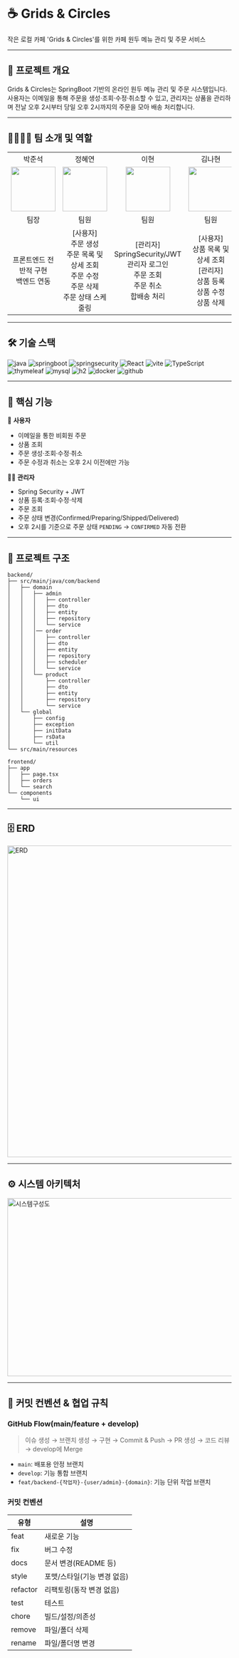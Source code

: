 # ☕️ Grids & Circles 

작은 로컬 카페 'Grids & Circles'를 위한 카페 원두 메뉴 관리 및 주문 서비스

---

## 📓 프로젝트 개요 

Grids & Circles는 SpringBoot 기반의 온라인 원두 메뉴 관리 및 주문 시스템입니다. 
사용자는 이메일을 통해 주문을 생성·조회·수정·취소할 수 있고, 관리자는 상품을 관리하며 전날 오후 2시부터 당일 오후 2시까지의 주문을 모아 배송 처리합니다.

---

## 🧑‍🧑‍🧒‍🧒 팀 소개 및 역할
<table>
  <tbody>
    <tr>
      <td align="center">박준석</td><td align="center">정혜연</td><td align="center">이현</td><td align="center">김나현</td><td align="center">조영주</td>
    </tr>
    <tr>
      <td align="center"><a href="https://github.com/junseokPP"><img src="https://avatars.githubusercontent.com/u/167407603?v=4" width="100px;" alt=""/><br /></a></td>
      <td align="center"><a href="https://github.com/hznnoy"><img src="https://avatars.githubusercontent.com/u/152006906?v=4" width="100px;" alt=""/><br /></td>
      <td align="center"><a href="https://github.com/lh922"><img src="https://avatars.githubusercontent.com/u/136810467?v=4" width="100px;" alt=""/><br /></td>
      <td align="center"><a href="https://github.com/BE9-KNH"><img src="https://avatars.githubusercontent.com/u/223629862?v=4" width="100px;" alt=""/></td>
      <td align="center"><a href="https://github.com/ascal34"><img src="https://avatars.githubusercontent.com/u/224690621?v=4" width="100px;" alt=""/><br /></td>
    </tr>
    <tr>
      <td align="center">팀장</td><td align="center">팀원</td><td align="center">팀원</td><td align="center">팀원</td><td align="center">팀원</td>
    </tr>
    <tr>
      <td align="center">프론트엔드 전반적 구현 <br> 백엔드 연동</td>
      <td align="center"> [사용자] <br>주문 생성<br>주문 목록 및 상세 조회<br>주문 수정<br>주문 삭제 <br> 주문 상태 스케줄링 </td>
      <td align="center">[관리자] <br> SpringSecurity/JWT <br>
관리자 로그인 <br> 주문 조회 <br> 주문 취소 <br> 합배송 처리 </td>
      <td align="center">
          [사용자]<br> 상품 목록 및 상세 조회
          <br>
          [관리자]<br>상품 등록 <br> 상품 수정 <br> 상품 삭제 
      </td>
      <td align="center">[관리자]<br>상품 등록 <br> 상품 수정 <br> 상품 삭제 </td>
    </tr>
  </tbody>
</table>


--- 

## 🛠️ 기술 스택
![java](https://img.shields.io/badge/Java-ED8B00?style=for-the-badge&logo=openjdk&logoColor=white)
![springboot](https://img.shields.io/badge/SpringBoot-6DB33F?style=for-the-badge&logo=SpringBoot&logoColor=white)
![springsecurity](https://img.shields.io/badge/Spring_Security-6DB33F?style=for-the-badge&logo=Spring-Security&logoColor=white)
![React](https://img.shields.io/badge/React-20232A?style=for-the-badge&logo=react&logoColor=61DAFB)
![vite](https://img.shields.io/badge/Vite-646CFF?style=for-the-badge&logo=vite&logoColor=61DAFB)
![TypeScript](https://img.shields.io/badge/TypeScript-3178C6?style=for-the-badge&logo=typescript&logoColor=white)
![thymeleaf](https://img.shields.io/badge/thymeleaf-005F0F?style=for-the-badge&logo=thymeleaf&logoColor=white)
![mysql](https://img.shields.io/badge/MySQL-00000F?style=for-the-badge&logo=mysql&logoColor=white)
![h2](https://img.shields.io/badge/h2database-09476B?style=for-the-badge&logo=h2database&logoColor=white)
![docker](https://img.shields.io/badge/docker-%230db7ed.svg?style=for-the-badge&logo=docker&logoColor=white)
![github](https://img.shields.io/badge/GitHub-100000?style=for-the-badge&logo=github&logoColor=white)

---

## 📌 핵심 기능
👤 **사용자**
- 이메일을 통한 비회원 주문
- 상품 조회
- 주문 생성·조회·수정·취소
- 주문 수정과 취소는 오후 2시 이전에만 가능

👨‍💻 **관리자**

- Spring Security + JWT
- 상품 등록·조회·수정·삭제
- 주문 조회
- 주문 상태 변경(Confirmed/Preparing/Shipped/Delivered)
- 오후 2시를 기준으로 주문 상태 `PENDING` → `CONFIRMED` 자동 전환
  
---

## 📁 프로젝트 구조 
```
backend/
├── src/main/java/com/backend
│   ├── domain
│   │   ├── admin
│   │   │   ├── controller
│   │   │   ├── dto
│   │   │   ├── entity
│   │   │   ├── repository
│   │   │   └── service
│   │   │── order
│   │   │   ├── controller
│   │   │   ├── dto
│   │   │   ├── entity
│   │   │   ├── repository
│   │   │   ├── scheduler
│   │   │   └── service
│   │   └── product
│   │       ├── controller
│   │       ├── dto
│   │       ├── entity
│   │       ├── repository
│   │       └── service
│   └── global
│       ├── config
│       ├── exception
│       ├── initData
│       ├── rsData
│       └── util
└── src/main/resources

frontend/
├── app
│   ├── page.tsx
│   ├── orders
│   └── search
└── components
    └── ui
```

---
## 🗄️ ERD
<img width="900" height="700" alt="ERD" src="https://github.com/user-attachments/assets/0da3ea05-bc2d-4966-98bc-5c7ae92f4104" />

---
## ⚙️ 시스템 아키텍처 
<img width="600" height="400" alt="시스템구성도" src="https://github.com/user-attachments/assets/f018816a-d94c-45ac-a269-83c9f9a44b8f" />

---

## 📃 커밋 컨벤션 & 협업 규칙
### GitHub Flow(main/feature + develop)
> 이슈 생성 → 브랜치 생성 → 구현 → Commit & Push → PR 생성 → 코드 리뷰 → develop에 Merge

- `main`: 배포용 안정 브랜치
- `develop`: 기능 통합 브랜치
- `feat/backend-{작업자}-{user/admin}-{domain}`: 기능 단위 작업 브랜치

### 커밋 컨벤션

|유형 | 설명|
|---|---|
|feat| 새로운 기능|
|fix| 버그 수정|
|docs|문서 변경(README 등)|
|style| 포맷/스타일(기능 변경 없음)|
|refactor| 리팩토링(동작 변경 없음)|
|test| 테스트|
|chore| 빌드/설정/의존성|
|remove| 파일/폴더 삭제|
|rename| 파일/폴더명 변경|



